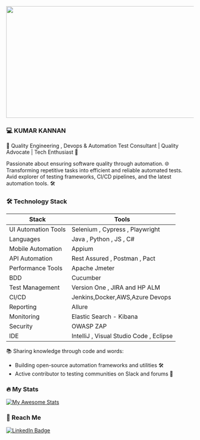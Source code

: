 <div align="center">
  <img src="https://media.giphy.com/media/dWesBcTLavkZuG35MI/giphy.gif" width="600" height="300"/>
</div>

### :computer: KUMAR KANNAN

🤖 Quality Engineering , Devops & Automation Test Consultant | Quality Advocate | Tech Enthusiast 🚀

Passionate about ensuring software quality through automation. 🌐 Transforming repetitive tasks into efficient and reliable automated tests. Avid explorer of testing frameworks, CI/CD pipelines, and the latest automation tools. 🛠️

### :hammer_and_wrench: Technology Stack
| Stack | Tools |
| --- | --- |
| UI Automation Tools | Selenium , Cypress , Playwright |
| Languages | Java , Python , JS , C# |
| Mobile Automation | Appium |
| API Automation | Rest Assured , Postman , Pact|
| Performance Tools | Apache Jmeter |
| BDD | Cucumber |
| Test Management | Version One , JIRA and HP ALM |
| CI/CD  | Jenkins,Docker,AWS,Azure Devops |
| Reporting | Allure |
| Monitoring | Elastic Search - Kibana |
| Security | OWASP ZAP |
| IDE | IntelliJ , Visual Studio Code , Eclipse|

📚 Sharing knowledge through code and words:
- Building open-source automation frameworks and utilities 🛠️
- Active contributor to testing communities on Slack and forums 🤝
  
### :fire: My Stats 
[![My Awesome Stats](https://awesome-github-stats.azurewebsites.net/user-stats/kumarkautomation?cardType=github&theme=solarized-dark)](https://git.io/awesome-stats-card)
### :link: Reach Me
<div id="badges">
  <a href="https://www.linkedin.com/in/kumark-automation/">
    <img src="https://img.shields.io/badge/LinkedIn-blue?style=for-the-badge&logo=linkedin&logoColor=white" alt="LinkedIn Badge"/>
  </a>
</div>



